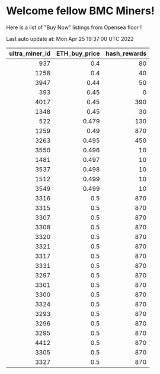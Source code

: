 # Welcome fellow BMC Miners!
Here is a list of "Buy Now" listings from Opensea floor !


Last auto update at: Mon Apr 25 19:37:00 UTC 2022


|   ultra_miner_id |   ETH_buy_price |   hash_rewards |
|-----------------:|----------------:|---------------:|
|              937 |           0.4   |             80 |
|             1258 |           0.4   |             40 |
|             3947 |           0.44  |             50 |
|              393 |           0.45  |              0 |
|             4017 |           0.45  |            390 |
|             1348 |           0.45  |             30 |
|              522 |           0.479 |            130 |
|             1259 |           0.49  |            870 |
|             3263 |           0.495 |            450 |
|             3550 |           0.496 |             10 |
|             1481 |           0.497 |             10 |
|             3537 |           0.498 |             10 |
|             1512 |           0.499 |             10 |
|             3549 |           0.499 |             10 |
|             3316 |           0.5   |            870 |
|             3315 |           0.5   |            870 |
|             3307 |           0.5   |            870 |
|             3308 |           0.5   |            870 |
|             3320 |           0.5   |            870 |
|             3321 |           0.5   |            870 |
|             3317 |           0.5   |            870 |
|             3331 |           0.5   |            870 |
|             3297 |           0.5   |            870 |
|             3301 |           0.5   |            870 |
|             3300 |           0.5   |            870 |
|             3324 |           0.5   |            870 |
|             3293 |           0.5   |            870 |
|             3296 |           0.5   |            870 |
|             3295 |           0.5   |            870 |
|             4412 |           0.5   |            870 |
|             3305 |           0.5   |            870 |
|             3327 |           0.5   |            870 |